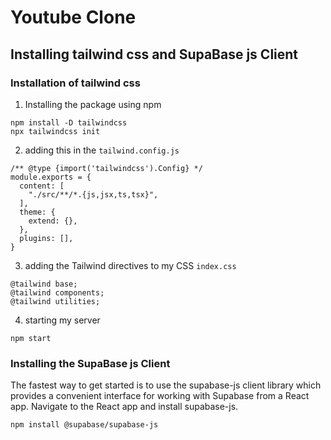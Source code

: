 # Youtube Clone

## Installing tailwind css and SupaBase js Client

### Installation of tailwind css

1. Installing the package using npm

```
npm install -D tailwindcss
npx tailwindcss init
```

2. adding this in the `tailwind.config.js`

```
/** @type {import('tailwindcss').Config} */
module.exports = {
  content: [
    "./src/**/*.{js,jsx,ts,tsx}",
  ],
  theme: {
    extend: {},
  },
  plugins: [],
}
```

3. adding the Tailwind directives to my CSS `index.css`

```
@tailwind base;
@tailwind components;
@tailwind utilities;
```

4. starting my server

```
npm start
```

### Installing the SupaBase js Client

The fastest way to get started is to use the supabase-js client library which provides a convenient interface for working with Supabase from a React app. Navigate to the React app and install supabase-js.

```
npm install @supabase/supabase-js
```
